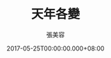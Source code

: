 ---
issue: 225
title: 天年各變
author: 張美容
language: 海陸
date: 2017-05-25T00:00:00.000+08:00
topic: 抒懷
difficulty: 2
wikidata: Q98096091
wikidata_link: https://www.wikidata.org/wiki/Q98096091
author_wikidata_link: https://www.wikidata.org/wiki/Q98096319
author_wikidata: Q98096319
---